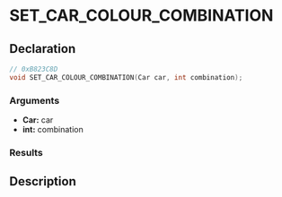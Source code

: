 # SET_CAR_COLOUR_COMBINATION

## Declaration
```cpp
// 0xB823C8D
void SET_CAR_COLOUR_COMBINATION(Car car, int combination);
```

### Arguments
- **Car:** car
- **int:** combination

### Results

## Description
